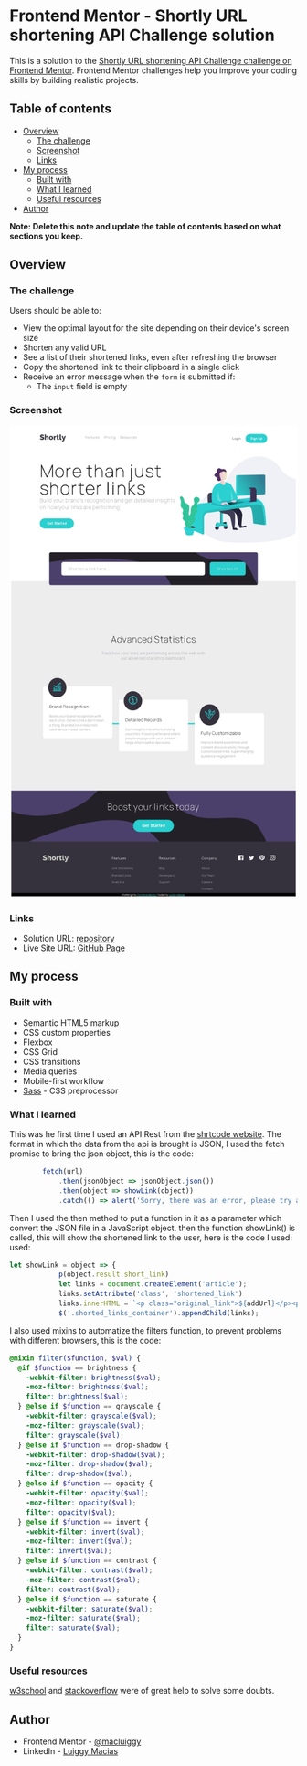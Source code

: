 # Frontend Mentor - Shortly URL shortening API Challenge solution

This is a solution to the [Shortly URL shortening API Challenge challenge on Frontend Mentor](https://www.frontendmentor.io/challenges/url-shortening-api-landing-page-2ce3ob-G). Frontend Mentor challenges help you improve your coding skills by building realistic projects. 

## Table of contents

- [Overview](#overview)
  - [The challenge](#the-challenge)
  - [Screenshot](#screenshot)
  - [Links](#links)
- [My process](#my-process)
  - [Built with](#built-with)
  - [What I learned](#what-i-learned)
  - [Useful resources](#useful-resources)
- [Author](#author)

**Note: Delete this note and update the table of contents based on what sections you keep.**

## Overview

### The challenge

Users should be able to:

- View the optimal layout for the site depending on their device's screen size
- Shorten any valid URL
- See a list of their shortened links, even after refreshing the browser
- Copy the shortened link to their clipboard in a single click
- Receive an error message when the `form` is submitted if:
  - The `input` field is empty

### Screenshot

<img src="desktop.jpeg">


### Links

- Solution URL: [repository](https://github.com/macluiggy/url-shortening-api-master-FM)
- Live Site URL: [GitHub Page](https://macluiggy.github.io/url-shortening-api-master-FM)

## My process

### Built with

- Semantic HTML5 markup
- CSS custom properties
- Flexbox
- CSS Grid
- CSS transitions
- Media queries
- Mobile-first workflow
- [Sass](https://sass-lang.com/) - CSS preprocessor


### What I learned

This was he first time I used an API Rest from the <a href="https://shrtco.de/">shrtcode website</a>. The format in which the data from the api is brought is JSON, I used the fetch promise to bring the json object, this is the code:
```js
        fetch(url)
            .then(jsonObject => jsonObject.json())
            .then(object => showLink(object))
            .catch(() => alert('Sorry, there was an error, please try again!'));
```

 Then I used the then method to put a function in it as a parameter which convert the JSON file in a JavaScript object, then the function showLink() is called, this will show the shortened link to the user, here is the code I used: used:

```js
let showLink = object => {
            p(object.result.short_link)
            let links = document.createElement('article');
            links.setAttribute('class', 'shortened_link')
            links.innerHTML = `<p class="original_link">${addUrl}</p><p><span class="link_to_copy">${object.result.short_link}</span><button class="copy_shortened_link">copy</button></p>`;
            $('.shorted_links_container').appendChild(links);

```
I also used mixins to automatize the filters function, to prevent problems with different browsers, this is the code:

```scss
@mixin filter($function, $val) {
  @if $function == brightness {
    -webkit-filter: brightness($val);
    -moz-filter: brightness($val);
    filter: brightness($val);
  } @else if $function == grayscale {
    -webkit-filter: grayscale($val);
    -moz-filter: grayscale($val);
    filter: grayscale($val);
  } @else if $function == drop-shadow {
    -webkit-filter: drop-shadow($val);
    -moz-filter: drop-shadow($val);
    filter: drop-shadow($val);
  } @else if $function == opacity {
    -webkit-filter: opacity($val);
    -moz-filter: opacity($val);
    filter: opacity($val);
  } @else if $function == invert {
    -webkit-filter: invert($val);
    -moz-filter: invert($val);
    filter: invert($val);
  } @else if $function == contrast {
    -webkit-filter: contrast($val);
    -moz-filter: contrast($val);
    filter: contrast($val);
  } @else if $function == saturate {
    -webkit-filter: saturate($val);
    -moz-filter: saturate($val);
    filter: saturate($val);
  }
}
```

### Useful resources
[w3school](https://www.w3schools.com/) and [stackoverflow](https://stackoverflow.com/) were of great help to solve some doubts.

## Author

- Frontend Mentor - [@macluiggy](https://www.frontendmentor.io/profile/macluiggy)
- LinkedIn - [Luiggy Macias](https://www.linkedin.com/in/luiggy-macias-402696155/)
